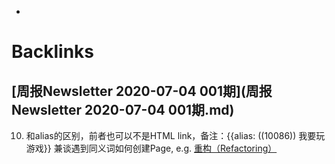 - 

# Backlinks
## [周报Newsletter 2020-07-04 001期](周报Newsletter 2020-07-04 001期.md)

10. []()和alias的区别，前者也可以不是HTML link，备注：{{alias: ((10086)) 我要玩游戏}} 兼谈遇到同义词如何创建Page, e.g. [重构（Refactoring）](重构（Refactoring）.md)

